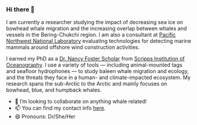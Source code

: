 ### Hi there 👋

I am currently a researcher studying the impact of decreasing sea ice on bowhead whale migration and the increasing overlap between whales and vessels in the Bering-Chukchi region. I am also a consultant at [Pacific Northwest National Laboratory](https://www.pnnl.gov) evaluating technologies for detecting marine mammals around offshore wind construction activities.
 
I earned my PhD as a [Dr. Nancy Foster Scholar](https://fosterscholars.noaa.gov/) from [Scripps Institution of Oceanography](https://scripps.ucsd.edu/). I use a variety of tools — including animal-mounted tags and seafloor hydrophones — to study baleen whale migration and ecology, and the threats they face in a human- and climate-impacted ecosystem. My research spans the sub-Arctic to the Arctic and mainly focuses on bowhead, blue, and humpback whales.


- 👯 I’m looking to collaborate on anything whale related! 
- 📫 You can find my contact info [here](https://directory.oregonstate.edu/?type=search&cn=szesciorka).
- 😄 Pronouns: Dr/She/Her


<!--
**azorka/azorka** is a ✨ _special_ ✨ repository because its `README.md` (this file) appears on your GitHub profile.

- 👯 I’m looking to collaborate on anything marine mammal related! 
- 🤔 I’m looking for help with ...
- 💬 Ask me about ...
- 📫 You can find my contact info here.
- 😄 Pronouns: She/Her/Hers
- 
-->
